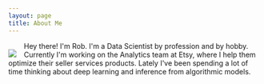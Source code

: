 ```yaml
---
layout: page
title: About Me
---
```


<img src="{{ site.github.url }}/assets/me.png" style="float:left; margin-top:15px; margin-right:15px;">
<p style="margin: 0 0 0 0;">
Hey there! I'm Rob. I'm a Data Scientist by profession and by hobby. Currently I'm working on the Analytics team at Etsy, where I help them optimize their seller services products. Lately I've been spending a lot of time thinking about deep learning and inference from algorithmic models. 
</p>

